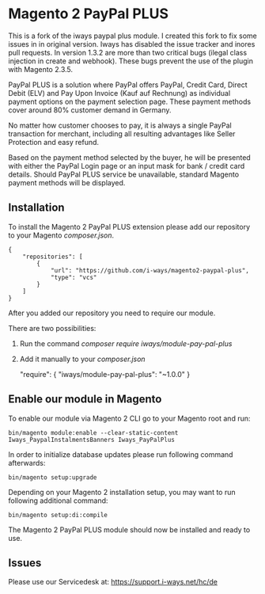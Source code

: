 #  Magento 2 PayPal PLUS

This is a fork of the iways paypal plus module. 
I created this fork to fix some issues in in original version. 
Iways has disabled the issue tracker and inores pull requests. 
In version 1.3.2 are more than two critical bugs (ilegal class injection in create and webhook). These bugs prevent the use of the plugin with Magento 2.3.5.


PayPal PLUS is a solution where PayPal offers PayPal, Credit Card, Direct Debit (ELV) and Pay Upon Invoice (Kauf auf Rechnung) as individual payment options on the payment selection page. These payment methods cover around 80% customer demand in Germany.

No matter how customer chooses to pay, it is always a single PayPal transaction for merchant, including all resulting advantages like Seller Protection and easy refund.

Based on the payment method selected by the buyer, he will be presented with either the PayPal Login page or an input mask for bank / credit card details. Should PayPal PLUS service be unavailable, standard Magento payment methods will be displayed.

## Installation

To install the Magento 2 PayPal PLUS extension please add our repository to your Magento _composer.json_.

    {
        "repositories": [
            {
                "url": "https://github.com/i-ways/magento2-paypal-plus",
                "type": "vcs"
            }
        ]
    }

After you added our repository you need to require our module.

There are two possibilities:

1. Run the command _composer require iways/module-pay-pal-plus_
2. Add it manually to your _composer.json_

    "require": {
        "iways/module-pay-pal-plus": "~1.0.0"
    }

## Enable our module in Magento

To enable our module via Magento 2 CLI go to your Magento root and run:

    bin/magento module:enable --clear-static-content Iways_PaypalInstalmentsBanners Iways_PayPalPlus

In order to initialize database updates please run following command afterwards:

    bin/magento setup:upgrade

Depending on your Magento 2 installation setup, you may want to run following additional command:

	bin/magento setup:di:compile

The Magento 2 PayPal PLUS module should now be installed and ready to use.

## Issues
Please use our Servicedesk at: https://support.i-ways.net/hc/de
